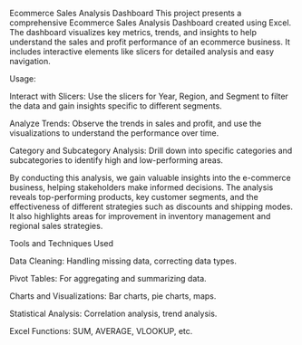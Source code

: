 Ecommerce Sales Analysis Dashboard
This project presents a comprehensive Ecommerce Sales Analysis Dashboard created using Excel. The dashboard visualizes key metrics, trends, and insights to help understand the sales and profit performance of an ecommerce business. It includes interactive elements like slicers for detailed analysis and easy navigation.

Usage:

Interact with Slicers: Use the slicers for Year, Region, and Segment to filter the data and gain insights specific to different segments.

Analyze Trends: Observe the trends in sales and profit, and use the visualizations to understand the performance over time.

Category and Subcategory Analysis: Drill down into specific categories and subcategories to identify high and low-performing areas.

By conducting this analysis, we gain valuable insights into the e-commerce business, helping stakeholders make informed decisions. The analysis reveals top-performing products, key customer segments, and the effectiveness of different strategies such as discounts and shipping modes. It also highlights areas for improvement in inventory management and regional sales strategies.

Tools and Techniques Used

Data Cleaning: Handling missing data, correcting data types.

Pivot Tables: For aggregating and summarizing data.

Charts and Visualizations: Bar charts, pie charts, maps.

Statistical Analysis: Correlation analysis, trend analysis.

Excel Functions: SUM, AVERAGE, VLOOKUP, etc.
